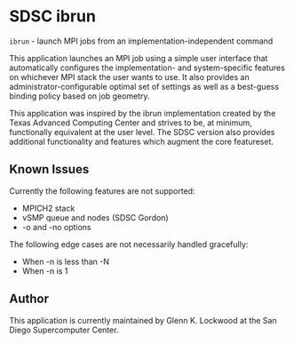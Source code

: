 SDSC ibrun
==========

`ibrun` - launch MPI jobs from an implementation-independent command

This application launches an MPI job using a simple user interface that 
automatically configures the implementation- and system-specific features on 
whichever MPI stack the user wants to use.  It also provides an 
administrator-configurable optimal set of settings as well as a best-guess 
binding policy based on job geometry.

This application was inspired by the ibrun implementation created by the
Texas Advanced Computing Center and strives to be, at minimum, functionally 
equivalent at the user level.  The SDSC version also provides additional
functionality and features which augment the core featureset.

Known Issues
------------
Currently the following features are not supported:
* MPICH2 stack
* vSMP queue and nodes (SDSC Gordon) 
* -o and -no options

The following edge cases are not necessarily handled gracefully:
* When -n is less than -N
* When -n is 1

Author
------
This application is currently maintained by Glenn K. Lockwood at the San Diego
Supercomputer Center.
